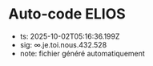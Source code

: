 # Auto-code ELIOS
- ts: 2025-10-02T05:16:36.199Z
- sig: ∞.je.toi.nous.432.528
- note: fichier généré automatiquement
